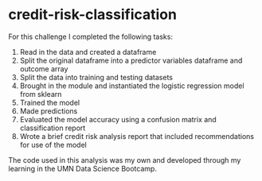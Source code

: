 # credit-risk-classification

For this challenge I completed the following tasks:

1. Read in the data and created a dataframe
2. Split the original dataframe into a predictor variables dataframe and outcome array
3. Split the data into training and testing datasets
4. Brought in the module and instantiated the logistic regression model from sklearn
5. Trained the model
6. Made predictions
7. Evaluated the model accuracy using a confusion matrix and classification report
8. Wrote a brief credit risk analysis report that included recommendations for use of the model

The code used in this analysis was my own and developed through my learning in the UMN Data Science Bootcamp.